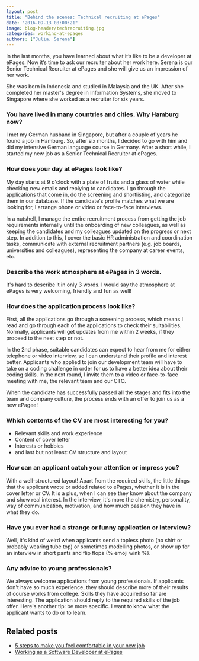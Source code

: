 ```yaml
---
layout: post
title: "Behind the scenes: Technical recruiting at ePages"
date: "2016-09-13 08:00:21"
image: blog-header/techrecruiting.jpg
categories: working-at-epages
authors: ["Julia, Serena"]
---
```


In the last months, you have learned about what it’s like to be a developer at ePages.
Now it’s time to ask our recruiter about her work here.
Serena is our Senior Technical Recruiter at ePages and she will give us an impression of her work.

She was born in Indonesia and studied in Malaysia and the UK.
After she completed her master's degree in Information Systems, she moved to Singapore where she worked as a recruiter for six years.

### You have lived in many countries and cities. Why Hamburg now?

I met my German husband in Singapore, but after a couple of years he found a job in Hamburg.
So, after six months, I decided to go with him and did my intensive German language course in Germany.
After a short while, I started my new job as a Senior Technical Recruiter at ePages.

### How does your day at ePages look like?

My day starts at 9 o'clock with a plate of fruits and a glass of water while checking new emails and replying to candidates.
I go through the applications that come in, do the screening and shortlisting, and categorize them in our database.
If the candidate's profile matches what we are looking for, I arrange phone or video or face-to-face interviews.

In a nutshell, I manage the entire recruitment process from getting the job requirements internally until the onboarding of new colleagues, as well as keeping the candidates and my colleagues updated on the progress or next step.
In addition to this, I cover the basic HR administration and coordination tasks, communicate with external recruitment partners (e.g. job boards, universities and colleagues), representing the company at career events, etc.

### Describe the work atmosphere at ePages in 3 words.

It's hard to describe it in only 3 words. I would say the atmosphere at ePages is very welcoming, friendly and fun as well!

### How does the application process look like?

First, all the applications go through a screening process, which means I read and go through each of the applications to check their suitabilities.
Normally, applicants will get updates from me within 2 weeks, if they proceed to the next step or not.

In the 2nd phase, suitable candidates can expect to hear from me for either telephone or video interview, so I can understand their profile and interest better.
Applicants who applied to join our development team will have to take on a coding challenge in order for us to have a better idea about their coding skills.
In the next round, I invite them to a video or face-to-face meeting with me, the relevant team and our CTO.

When the candidate has successfully passed all the stages and fits into the team and company culture, the process ends with an offer to join us as a new ePagee!

###	Which contents of the CV are most interesting for you?

* Relevant skills and work experience
* Content of cover letter
* Interests or hobbies
* and last but not least: CV structure and layout

###	How can an applicant catch your attention or impress you?

With a well-structured layout!
Apart from the required skills, the little things that the applicant wrote or added related to ePages, whether it is in the cover letter or CV.
It is a plus, when I can see they know about the company and show real interest.
In the interview, it's more the chemistry, personality, way of communication, motivation, and how much passion they have in what they do.

###	Have you ever had a strange or funny application or interview?

Well, it's kind of weird when applicants send a topless photo (no shirt or probably wearing tube top) or sometimes modelling photos, or show up for an interview in short pants and flip flops {% emoji wink %}.

###	Any advice to young professionals?

We always welcome applications from young professionals.
If applicants don't have so much experience, they should describe more of their results of course works from college.
Skills they have acquired so far are interesting.
The application should reply to the required skills of the job offer.
Here's another tip: be more specific.
I want to know what the applicant wants to do or to learn.

## Related posts

* [5 steps to make you feel comfortable in your new job](https://developer.epages.com/blog/2016/08/04/5-steps-to-make-you-feel-comfortable-in-your-new-job.html)
* [Working as a Software Developer at ePages](https://developer.epages.com/blog/2016/06/01/working-as-a-software-developer-at-epages.html)
